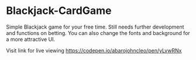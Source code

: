 # Blackjack-CardGame
Simple Blackjack game for your free time. Still needs further development and functions on betting. 
You can also change the fonts and background for a more attractive UI.

Visit link for live viewing
https://codepen.io/abarojohncleo/pen/yLvwRNx

